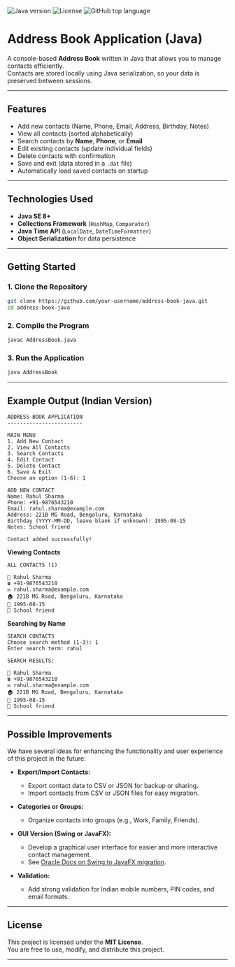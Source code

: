 ![Java version](https://img.shields.io/badge/Java-8%2B-blue)
![License](https://img.shields.io/badge/License-MIT-green)
![GitHub top language](https://img.shields.io/github/languages/top/your-username/address-book-java)

# Address Book Application (Java)

A console-based **Address Book** written in Java that allows you to manage contacts efficiently.  
Contacts are stored locally using Java serialization, so your data is preserved between sessions.

---

## Features

- Add new contacts (Name, Phone, Email, Address, Birthday, Notes)  
- View all contacts (sorted alphabetically)  
- Search contacts by **Name**, **Phone**, or **Email**  
- Edit existing contacts (update individual fields)  
- Delete contacts with confirmation  
- Save and exit (data stored in a `.dat` file)  
- Automatically load saved contacts on startup  

---

## Technologies Used

- **Java SE 8+**  
- **Collections Framework** (`HashMap`, `Comparator`)  
- **Java Time API** (`LocalDate`, `DateTimeFormatter`)  
- **Object Serialization** for data persistence  

---

## Getting Started

### 1. Clone the Repository
```bash
git clone https://github.com/your-username/address-book-java.git
cd address-book-java
```

### 2. Compile the Program
```bash
javac AddressBook.java
```

### 3. Run the Application
```bash
java AddressBook
```

---

## Example Output (Indian Version)

```
ADDRESS BOOK APPLICATION
------------------------

MAIN MENU
1. Add New Contact
2. View All Contacts
3. Search Contacts
4. Edit Contact
5. Delete Contact
6. Save & Exit
Choose an option (1-6): 1

ADD NEW CONTACT
Name: Rahul Sharma
Phone: +91-9876543210
Email: rahul.sharma@example.com
Address: 221B MG Road, Bengaluru, Karnataka
Birthday (YYYY-MM-DD, leave blank if unknown): 1995-08-15
Notes: School friend

Contact added successfully!
```

**Viewing Contacts**
```
ALL CONTACTS (1)

👤 Rahul Sharma
☎️ +91-9876543210
✉️ rahul.sharma@example.com
🏠 221B MG Road, Bengaluru, Karnataka
🎂 1995-08-15
📝 School friend
```

**Searching by Name**
```
SEARCH CONTACTS
Choose search method (1-3): 1
Enter search term: rahul

SEARCH RESULTS:

👤 Rahul Sharma
☎️ +91-9876543210
✉️ rahul.sharma@example.com
🏠 221B MG Road, Bengaluru, Karnataka
🎂 1995-08-15
📝 School friend
```

---

## Possible Improvements

We have several ideas for enhancing the functionality and user experience of this project in the future:

- **Export/Import Contacts:**  
  - Export contact data to CSV or JSON for backup or sharing.  
  - Import contacts from CSV or JSON files for easy migration.  

- **Categories or Groups:**  
  - Organize contacts into groups (e.g., Work, Family, Friends).  

- **GUI Version (Swing or JavaFX):**  
  - Develop a graphical user interface for easier and more interactive contact management.  
  - See [Oracle Docs on Swing to JavaFX migration](https://docs.oracle.com/javafx/2/swing/port-to-javafx.htm).  

- **Validation:**  
  - Add strong validation for Indian mobile numbers, PIN codes, and email formats.  

---

## License

This project is licensed under the **MIT License**.  
You are free to use, modify, and distribute this project.

---
